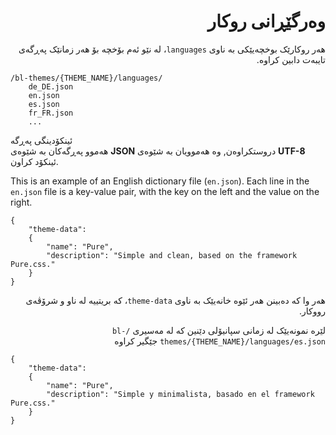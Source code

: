 <div dir="rtl">

# وەرگێڕانی روکار

<!-- position: 2 -->

هەر روکارێک بوخچەیێکی بە ناوی `languages`، لە نێو ئەم بۆخچە بۆ هەر زمانێک پەڕگەی تایبەت دابین کراوە.

</div>

```
/bl-themes/{THEME_NAME}/languages/
	de_DE.json
	en.json
	es.json
	fr_FR.json
	...
```

<div class="note">
<div class="title">ئینکۆدینگی پەڕگە</div>
هەموو پەڕگەکان بە شێوەی <b>JSON</b> دروستکراوەن, وە هەموویان بە شێوەی <b>UTF-8</b> ئینکۆد کراون.
</div>

This is an example of an English dictionary file (`en.json`). Each line in the `en.json` file is a key-value pair, with the key on the left and the value on the right.

</div>

```
{
	"theme-data":
	{
		"name": "Pure",
		"description": "Simple and clean, based on the framework Pure.css."
	}
}
```

<div dir="rtl">

هەر وا کە دەبینن هەر ئێوە خانەیێک بە ناوی `theme-data`، کە بریتییە لە ناو و شرۆڤەی رووکار.

لێرە نمونەیێک لە زمانی سپانیۆلی دێنین کە لە مەسیری `/bl-themes/{THEME_NAME}/languages/es.json` جێگیر کراوە

> </div>

```
{
	"theme-data":
	{
		"name": "Pure",
		"description": "Simple y minimalista, basado en el framework Pure.css."
	}
}
```
